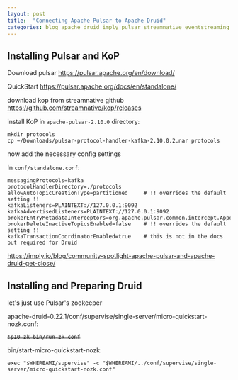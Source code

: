 ```yaml
---
layout: post
title:  "Connecting Apache Pulsar to Apache Druid"
categories: blog apache druid imply pulsar streamnative eventstreaming tutorial
---
```


## Installing Pulsar and KoP

Download pulsar https://pulsar.apache.org/en/download/

QuickStart https://pulsar.apache.org/docs/en/standalone/

download kop from streamnative github https://github.com/streamnative/kop/releases

install KoP in `apache-pulsar-2.10.0` directory:

```
mkdir protocols
cp ~/Downloads/pulsar-protocol-handler-kafka-2.10.0.2.nar protocols 
```

now add the necessary config settings

In `conf/standalone.conf`:
```
messagingProtocols=kafka
protocolHandlerDirectory=./protocols
allowAutoTopicCreationType=partitioned     # !! overrides the default setting !!
kafkaListeners=PLAINTEXT://127.0.0.1:9092
kafkaAdvertisedListeners=PLAINTEXT://127.0.0.1:9092
brokerEntryMetadataInterceptors=org.apache.pulsar.common.intercept.AppendIndexMetadataInterceptor
brokerDeleteInactiveTopicsEnabled=false    # !! overrides the default setting !!
kafkaTransactionCoordinatorEnabled=true    # this is not in the docs but required for Druid
```
https://imply.io/blog/community-spotlight-apache-pulsar-and-apache-druid-get-close/

## Installing and Preparing Druid

let's just use Pulsar's zookeeper

apache-druid-0.22.1/conf/supervise/single-server/micro-quickstart-nozk.conf:

~~`!p10 zk bin/run-zk conf`~~

bin/start-micro-quickstart-nozk:

`exec "$WHEREAMI/supervise" -c "$WHEREAMI/../conf/supervise/single-server/micro-quickstart-nozk.conf"`
